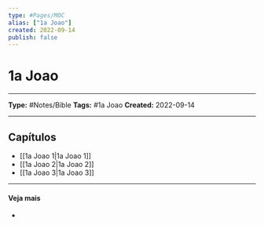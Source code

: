 ```yaml
---
type: #Pages/MOC
alias: ["1a Joao"]
created: 2022-09-14
publish: false
---
```


# 1a Joao

---

**Type:** #Notes/Bible
**Tags:** #1a Joao
**Created:** 2022-09-14

---

## Capítulos

- [[1a Joao 1|1a Joao 1]]
- [[1a Joao 2|1a Joao 2]]
- [[1a Joao 3|1a Joao 3]]

---

#### Veja mais

-

